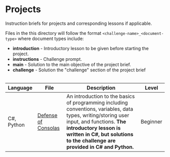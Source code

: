 # Projects

Instruction briefs for projects and corresponding lessons if applicable.

Files in the this directory will follow the format `<challenge-name>_<document-type>` where document types include:

- **introduction** - Introductory lesson to be given before starting the project.
- **instructions** - Challenge prompt.
- **main** - Solution to the main objective of the project brief.
- **challenge** - Solution the "challenge" section of the project brief
  <br/>
  <br/>

| Language   | File                                             | Description                                                                                                                                                                                                                                        | Level    |
| ---------- | ------------------------------------------------ | -------------------------------------------------------------------------------------------------------------------------------------------------------------------------------------------------------------------------------------------------- | -------- |
| C#, Python | [Defense of Consolas](./Defense%20Of%20Consolas) | An introduction to the basics of programming including conventions, variables, data types, writing/storing user input, and functions. **The introductory lesson is written in C#, but solutions to the challenge are provided in C# and Python.** | Beginner |
